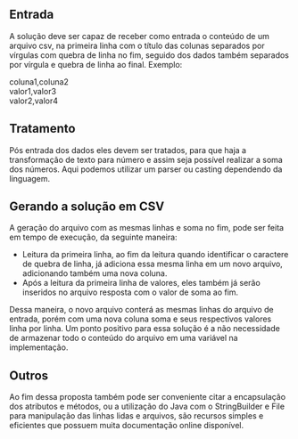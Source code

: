 ## Entrada ##

A solução deve ser capaz de receber como entrada o conteúdo de um arquivo csv, na primeira linha com o título das colunas separados por vírgulas com quebra de linha no fim, seguido dos dados também separados por vírgula e quebra de linha ao final. Exemplo:  

coluna1,coluna2  
valor1,valor3  
valor2,valor4  

## Tratamento ##

Pós entrada dos dados eles devem ser tratados, para que haja a transformação de texto para número e assim seja possível realizar a soma dos números. Aqui podemos utilizar um parser ou casting dependendo da linguagem.

## Gerando a solução em CSV ##

A geração do arquivo com as mesmas linhas e soma no fim, pode ser feita em tempo de execução, da seguinte maneira:

- Leitura da primeira linha, ao fim da leitura quando identificar o caractere de quebra de linha, já adiciona essa mesma linha em um novo arquivo, adicionando também uma nova coluna.
- Após a leitura da primeira linha de valores, eles também já serão inseridos no arquivo resposta com o valor de soma ao fim.

Dessa maneira, o novo arquivo conterá as mesmas linhas do arquivo de entrada, porém com uma nova coluna soma e seus respectivos valores linha por linha. Um ponto positivo para essa solução é a não necessidade de armazenar todo o conteúdo do arquivo em uma variável na implementação.

## Outros ##

Ao fim dessa proposta também pode ser conveniente citar a encapsulação dos atributos e métodos, ou a utilização do Java com o StringBuilder e File para manipulação das linhas lidas e arquivos, são recursos simples e eficientes que possuem muita documentação online disponível.
